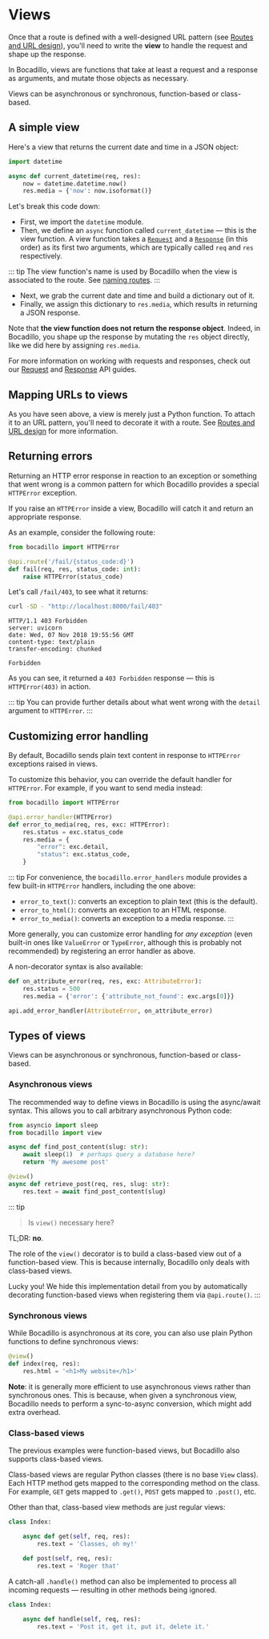 # Views

Once that a route is defined with a well-designed URL pattern (see [Routes and URL design]), you'll need to write the **view** to handle the request and shape up the response.

In Bocadillo, views are functions that take at least a request and a response
as arguments, and mutate those objects as necessary.

Views can be asynchronous or synchronous, function-based or class-based.

## A simple view

Here's a view that returns the current date and time in a JSON object:

```python
import datetime

async def current_datetime(req, res):
    now = datetime.datetime.now()
    res.media = {'now': now.isoformat()}
```

Let's break this code down:

- First, we import the `datetime` module.
- Then, we define an `async` function called `current_datetime` — this is the view function. A view function takes a [`Request`][Request] and a [`Response`][Response] (in this order) as its first two arguments, which are typically called `req` and `res` respectively.

::: tip
The view function's name is used by Bocadillo when the view is associated to the route. See [naming routes].
:::

- Next, we grab the current date and time and build a dictionary out of it.
- Finally, we assign this dictionary to `res.media`, which results in returning a JSON response.

Note that **the view function does not return the response object**. Indeed, in Bocadillo, you shape up the response by mutating the `res` object directly, like we did here by assigning `res.media`.

For more information on working with requests and responses, check out our [Request] and [Response] API guides.

## Mapping URLs to views

As you have seen above, a view is merely just a Python function. To attach it to an URL pattern, you'll need to decorate it with a route. See [Routes and URL design] for more information.

## Returning errors

Returning an HTTP error response in reaction to an exception or something that went wrong is a common pattern for which Bocadillo provides a special `HTTPError` exception.

If you raise an `HTTPError` inside a view, Bocadillo will catch it and
return an appropriate response.

As an example, consider the following route:

```python
from bocadillo import HTTPError

@api.route('/fail/{status_code:d}')
def fail(req, res, status_code: int):
    raise HTTPError(status_code)
```

Let's call `/fail/403`, to see what it returns:

```bash
curl -SD - "http://localhost:8000/fail/403"
```

```http
HTTP/1.1 403 Forbidden
server: uvicorn
date: Wed, 07 Nov 2018 19:55:56 GMT
content-type: text/plain
transfer-encoding: chunked

Forbidden
```

As you can see, it returned a `403 Forbidden` response — this is `HTTPError(403)` in action.

::: tip
You can provide further details about what went wrong with the `detail` argument to `HTTPError`.
:::

## Customizing error handling

By default, Bocadillo sends plain text content in response to `HTTPError` exceptions raised in views.

To customize this behavior, you can override the default handler for `HTTPError`. For example, if you want to send media instead:

```python
from bocadillo import HTTPError

@api.error_handler(HTTPError)
def error_to_media(req, res, exc: HTTPError):
    res.status = exc.status_code
    res.media = {
        "error": exc.detail,
        "status": exc.status_code,
    }
```

::: tip
For convenience, the `bocadillo.error_handlers` module provides a few built-in `HTTPError` handlers, including the one above:

- `error_to_text()`: converts an exception to plain text (this is the default).
- `error_to_html()`: converts an exception to an HTML response.
- `error_to_media()`: converts an exception to a media response.
:::

More generally, you can customize error handling for *any exception* (even built-in ones like `ValueError` or `TypeError`, although this is probably not recommended) by registering an error handler as above.

A non-decorator syntax is also available:

```python
def on_attribute_error(req, res, exc: AttributeError):
    res.status = 500
    res.media = {'error': {'attribute_not_found': exc.args[0]}}

api.add_error_handler(AttributeError, on_attribute_error)
```

## Types of views

Views can be asynchronous or synchronous, function-based or class-based.

### Asynchronous views

The recommended way to define views in Bocadillo is using the async/await syntax. This allows you to call arbitrary asynchronous Python code:

```python
from asyncio import sleep
from bocadillo import view

async def find_post_content(slug: str):
    await sleep(1)  # perhaps query a database here?
    return 'My awesome post'

@view()
async def retrieve_post(req, res, slug: str):
    res.text = await find_post_content(slug)
```

::: tip

> Is `view()` necessary here?

TL;DR: **no**.

The role of the `view()` decorator is to build a class-based view out of a function-based view. This is because internally, Bocadillo only deals with class-based views.

Lucky you! We hide this implementation detail from you by automatically decorating function-based views when registering them via `@api.route()`.
:::

### Synchronous views

While Bocadillo is asynchronous at its core, you can also use plain Python functions to define synchronous views:

```python
@view()
def index(req, res):
    res.html = '<h1>My website</h1>'
```

**Note**: it is generally more
efficient to use asynchronous views rather than synchronous ones.
This is because, when given a synchronous view, Bocadillo needs to perform
a sync-to-async conversion, which might add extra overhead.

### Class-based views

The previous examples were function-based views, but Bocadillo also supports
class-based views.

Class-based views are regular Python classes (there is no base `View` class).
Each HTTP method gets mapped to the corresponding method on the
class. For example, `GET` gets mapped to `.get()`,
`POST` gets mapped to `.post()`, etc.

Other than that, class-based view methods are just regular views:

```python
class Index:

    async def get(self, req, res):
        res.text = 'Classes, oh my!'
       
    def post(self, req, res):
        res.text = 'Roger that'
```

A catch-all `.handle()` method can also be implemented to process all incoming
requests — resulting in other methods being ignored.

```python
class Index:

    async def handle(self, req, res):
        res.text = 'Post it, get it, put it, delete it.'
```

[Routes and URL design]: routing.md
[naming routes]: routing.md#naming-routes
[Request]: requests.md
[Response]: responses.md
